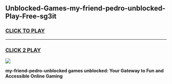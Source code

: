 
## Unblocked-Games-my-friend-pedro-unblocked-Play-Free-sg3it
<h3>
<a href="https://premium76.site?title=my-friend-pedro-unblocked&ref=19M">CLICK TO PLAY</a></h3>
<hr>

<h3>
<a href="https://premium76.site?title=my-friend-pedro-unblocked&ref=19M">CLICK 2 PLAY</a>
  
</h3>

<a href="https://premium76.site?title=my-friend-pedro-unblocked&ref=19M"><img src="https://clearcache.store/games.png"></a>


**my-friend-pedro-unblocked games unblocked: Your Gateway to Fun and Accessible Online Gaming**
